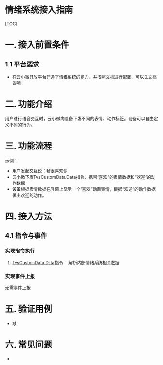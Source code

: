 # 情绪系统接入指南



[TOC]
# 一. 接入前置条件


## 1.1 平台要求

- 在云小微开放平台开通了情绪系统的能力，并按照文档进行配置，可以见[文档](https://docs.qq.com/doc/DTVdTRERwbWNET0lz)说明

# 二. 功能介绍

用户进行语音交互时，云小微向设备下发不同的表情、动作标签。设备可以自由定义不同的行为。

# 三. 功能流程

示例：
- 用户发起交互说：我很喜欢你
- 云小微下发TvsCustomData.Data指令，携带“喜欢”的表情数据和“欢迎”的动作数据
- 设备根据表情数据在屏幕上显示一个“喜欢”动画表情，根据“欢迎”的动作数据做出欢迎的动作。

# 四. 接入方法

## 4.1 指令与事件

### 实现指令执行

1. [TvsCustomData.Data](https://github.com/TencentDingdang/TVS-API/blob/master/protocal/TvsCustomData.md#1-data%E6%8C%87%E4%BB%A4)指令：
解析内部情绪系统相关数据

### 实现事件上报

无需事件上报


# 五. 验证用例

- 缺

# 六. 常见问题

- 
